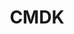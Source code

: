 ---
title: 'CMDK'
description: 'Fast, composable, unstyled command menu for React.'
link: 'https://cmdk.paco.me/'
imageURL: 'https://res.cloudinary.com/dc6mrv5cb/image/upload/v1718793652/personal-resources/react/eurxwsptfe75pax9rp5i_fytxfs.webp'
---